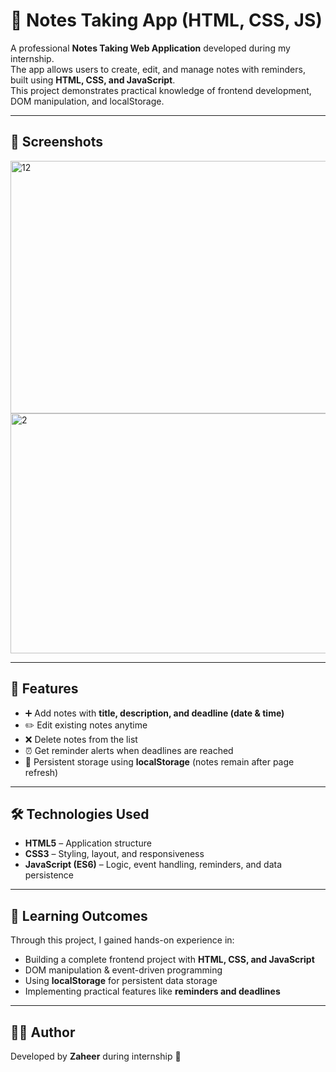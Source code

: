 # 📝 Notes Taking App (HTML, CSS, JS)

A professional **Notes Taking Web Application** developed during my internship.  
The app allows users to create, edit, and manage notes with reminders, built using **HTML, CSS, and JavaScript**.  
This project demonstrates practical knowledge of frontend development, DOM manipulation, and localStorage.  

---
## 📸 Screenshots

<img width="674" height="404" alt="12" src="https://github.com/user-attachments/assets/67bc9b89-81e0-4431-9bf4-53abe8e28584" />
<img width="924" height="384" alt="2" src="https://github.com/user-attachments/assets/18ec258d-2ecd-440b-addd-52a7b91a56aa" />


---

## 🚀 Features
- ➕ Add notes with **title, description, and deadline (date & time)**  
- ✏️ Edit existing notes anytime  
- ❌ Delete notes from the list  
- ⏰ Get reminder alerts when deadlines are reached  
- 💾 Persistent storage using **localStorage** (notes remain after page refresh)  

---

## 🛠️ Technologies Used
- **HTML5** – Application structure  
- **CSS3** – Styling, layout, and responsiveness  
- **JavaScript (ES6)** – Logic, event handling, reminders, and data persistence  

---

## 📌 Learning Outcomes
Through this project, I gained hands-on experience in:  
- Building a complete frontend project with **HTML, CSS, and JavaScript**  
- DOM manipulation & event-driven programming  
- Using **localStorage** for persistent data storage  
- Implementing practical features like **reminders and deadlines**  

---

## 👨‍💻 Author
Developed by **Zaheer** during internship 🚀
